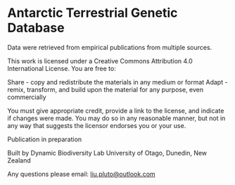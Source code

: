 # Antarctic Terrestrial Genetic Database 
Data were retrieved from empirical publications from multiple sources.

This work is licensed under a Creative Commons Attribution 4.0 International License.
You are free to:

Share - copy and redistribute the materials in any medium or format
Adapt - remix, transform, and build upon the material for any purpose, even commercially

You must give appropriate credit, provide a link to the license, and indicate if changes were made. You may do so in any reasonable manner, but not in any way that suggests the licensor endorses you or your use. 

Publication in preparation

Built by Dynamic Biodiversity Lab
University of Otago,
Dunedin, New Zealand

Any questions please email: 
liu.pluto@outlook.com
